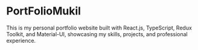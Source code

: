 # PortFolioMukil
This is my personal portfolio website built with React.js, TypeScript, Redux Toolkit, and Material-UI, showcasing my skills, projects, and professional experience.
